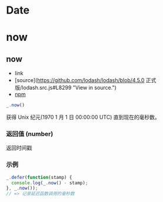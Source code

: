 # Date

# now

## now

*   link
*   [source](https://github.com/lodash/lodash/blob/4.5.0 正式版/lodash.src.js#L8299 "View in source.")
*   [npm](https://www.npmjs.com/package/lodash.now "See the npm package.")

```js
_.now() 
```

获得 Unix 纪元(1970 1 月 1 日 00:00:00 UTC) 直到现在的毫秒数。

### 返回值 (number)

返回时间戳

### 示例

```js
_.defer(function(stamp) {
  console.log(_.now() - stamp);
}, _.now());
// => 记录延迟函数调用的毫秒数 
```